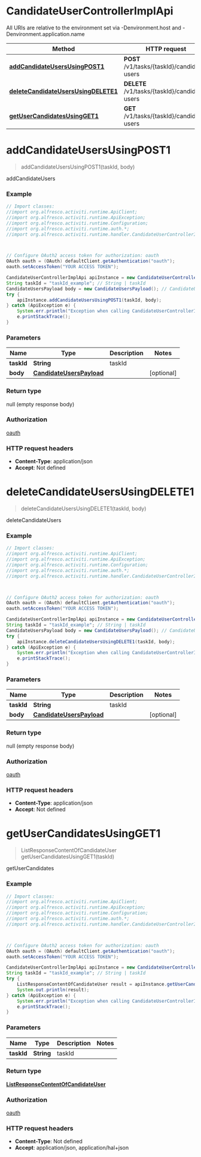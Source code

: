 # CandidateUserControllerImplApi

All URIs are relative to the environment set via -Denvironment.host and -Denvironment.application.name

Method | HTTP request | Description
------------- | ------------- | -------------
[**addCandidateUsersUsingPOST1**](CandidateUserControllerImplApi.md#addCandidateUsersUsingPOST1) | **POST** /v1/tasks/{taskId}/candidate-users | addCandidateUsers
[**deleteCandidateUsersUsingDELETE1**](CandidateUserControllerImplApi.md#deleteCandidateUsersUsingDELETE1) | **DELETE** /v1/tasks/{taskId}/candidate-users | deleteCandidateUsers
[**getUserCandidatesUsingGET1**](CandidateUserControllerImplApi.md#getUserCandidatesUsingGET1) | **GET** /v1/tasks/{taskId}/candidate-users | getUserCandidates

<a name="addCandidateUsersUsingPOST1"></a>
# **addCandidateUsersUsingPOST1**
> addCandidateUsersUsingPOST1(taskId, body)

addCandidateUsers

### Example
```java
// Import classes:
//import org.alfresco.activiti.runtime.ApiClient;
//import org.alfresco.activiti.runtime.ApiException;
//import org.alfresco.activiti.runtime.Configuration;
//import org.alfresco.activiti.runtime.auth.*;
//import org.alfresco.activiti.runtime.handler.CandidateUserControllerImplApi;



// Configure OAuth2 access token for authorization: oauth
OAuth oauth = (OAuth) defaultClient.getAuthentication("oauth");
oauth.setAccessToken("YOUR ACCESS TOKEN");

CandidateUserControllerImplApi apiInstance = new CandidateUserControllerImplApi();
String taskId = "taskId_example"; // String | taskId
CandidateUsersPayload body = new CandidateUsersPayload(); // CandidateUsersPayload | 
try {
    apiInstance.addCandidateUsersUsingPOST1(taskId, body);
} catch (ApiException e) {
    System.err.println("Exception when calling CandidateUserControllerImplApi#addCandidateUsersUsingPOST1");
    e.printStackTrace();
}
```

### Parameters

Name | Type | Description  | Notes
------------- | ------------- | ------------- | -------------
 **taskId** | **String**| taskId |
 **body** | [**CandidateUsersPayload**](CandidateUsersPayload.md)|  | [optional]

### Return type

null (empty response body)

### Authorization

[oauth](../README.md#oauth)

### HTTP request headers

 - **Content-Type**: application/json
 - **Accept**: Not defined

<a name="deleteCandidateUsersUsingDELETE1"></a>
# **deleteCandidateUsersUsingDELETE1**
> deleteCandidateUsersUsingDELETE1(taskId, body)

deleteCandidateUsers

### Example
```java
// Import classes:
//import org.alfresco.activiti.runtime.ApiClient;
//import org.alfresco.activiti.runtime.ApiException;
//import org.alfresco.activiti.runtime.Configuration;
//import org.alfresco.activiti.runtime.auth.*;
//import org.alfresco.activiti.runtime.handler.CandidateUserControllerImplApi;



// Configure OAuth2 access token for authorization: oauth
OAuth oauth = (OAuth) defaultClient.getAuthentication("oauth");
oauth.setAccessToken("YOUR ACCESS TOKEN");

CandidateUserControllerImplApi apiInstance = new CandidateUserControllerImplApi();
String taskId = "taskId_example"; // String | taskId
CandidateUsersPayload body = new CandidateUsersPayload(); // CandidateUsersPayload | 
try {
    apiInstance.deleteCandidateUsersUsingDELETE1(taskId, body);
} catch (ApiException e) {
    System.err.println("Exception when calling CandidateUserControllerImplApi#deleteCandidateUsersUsingDELETE1");
    e.printStackTrace();
}
```

### Parameters

Name | Type | Description  | Notes
------------- | ------------- | ------------- | -------------
 **taskId** | **String**| taskId |
 **body** | [**CandidateUsersPayload**](CandidateUsersPayload.md)|  | [optional]

### Return type

null (empty response body)

### Authorization

[oauth](../README.md#oauth)

### HTTP request headers

 - **Content-Type**: application/json
 - **Accept**: Not defined

<a name="getUserCandidatesUsingGET1"></a>
# **getUserCandidatesUsingGET1**
> ListResponseContentOfCandidateUser getUserCandidatesUsingGET1(taskId)

getUserCandidates

### Example
```java
// Import classes:
//import org.alfresco.activiti.runtime.ApiClient;
//import org.alfresco.activiti.runtime.ApiException;
//import org.alfresco.activiti.runtime.Configuration;
//import org.alfresco.activiti.runtime.auth.*;
//import org.alfresco.activiti.runtime.handler.CandidateUserControllerImplApi;



// Configure OAuth2 access token for authorization: oauth
OAuth oauth = (OAuth) defaultClient.getAuthentication("oauth");
oauth.setAccessToken("YOUR ACCESS TOKEN");

CandidateUserControllerImplApi apiInstance = new CandidateUserControllerImplApi();
String taskId = "taskId_example"; // String | taskId
try {
    ListResponseContentOfCandidateUser result = apiInstance.getUserCandidatesUsingGET1(taskId);
    System.out.println(result);
} catch (ApiException e) {
    System.err.println("Exception when calling CandidateUserControllerImplApi#getUserCandidatesUsingGET1");
    e.printStackTrace();
}
```

### Parameters

Name | Type | Description  | Notes
------------- | ------------- | ------------- | -------------
 **taskId** | **String**| taskId |

### Return type

[**ListResponseContentOfCandidateUser**](ListResponseContentOfCandidateUser.md)

### Authorization

[oauth](../README.md#oauth)

### HTTP request headers

 - **Content-Type**: Not defined
 - **Accept**: application/json, application/hal+json

